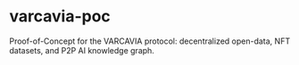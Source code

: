 # varcavia-poc
Proof-of-Concept for the VARCAVIA protocol: decentralized open-data, NFT datasets, and P2P AI knowledge graph.
